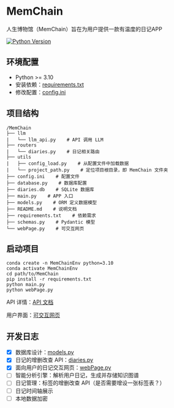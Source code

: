 # MemChain
人生博物馆（MemChain）旨在为用户提供一款有温度的日记APP

[![Python Version](https://img.shields.io/badge/python-3.10%2B-blue)](https://www.python.org/downloads/)

## 环境配置

- Python >= 3.10
- 安装依赖：[requirements.txt](./requirements.txt)
- 修改配置：[config.ini](./config.ini)

## 项目结构
```
/MemChain
├── llm
|   └── llm_api.py    # API 调用 LLM
├── routers
|   └── diaries.py    # 日记相关路由
├── utils
|   ├── config_load.py    # 从配置文件中加载数据
|   └── project_path.py    # 定位项目根目录，即 MemChain 文件夹
├── config.ini    # 配置文件
├── database.py    # 数据库配置
├── diaries.db    # SQLite 数据库
├── main.py    # APP 入口
├── models.py    # ORM 定义数据模型
├── README.md    # 说明文档
├── requirements.txt    # 依赖需求
├── schemas.py    # Pydantic 模型
└── webPage.py    # 可交互网页
```

## 启动项目
```shell
conda create -n MemChainEnv python=3.10
conda activate MemChainEnv
cd path/to/MemChain
pip install -r requirements.txt
python main.py
python webPage.py
```
API 详情：[API 文档](http://127.0.0.1:8000/docs)

用户界面：[可交互网页](http://127.0.0.1:7860)

## 开发日志
- [x] 数据库设计：[models.py](./models.py)
- [x] 日记的增删改查 API：[diaries.py](./routers/diaries.py)
- [x] 面向用户的日记交互网页：[webPage.py](./webPage.py)
- [ ] 智能分析引擎：解析用户日记，生成并存储知识图谱
- [ ] 日记管理：标签的增删改查 API（是否需要增设一张标签表？）
- [ ] 日记时间轴展示
- [ ] 本地数据加密
